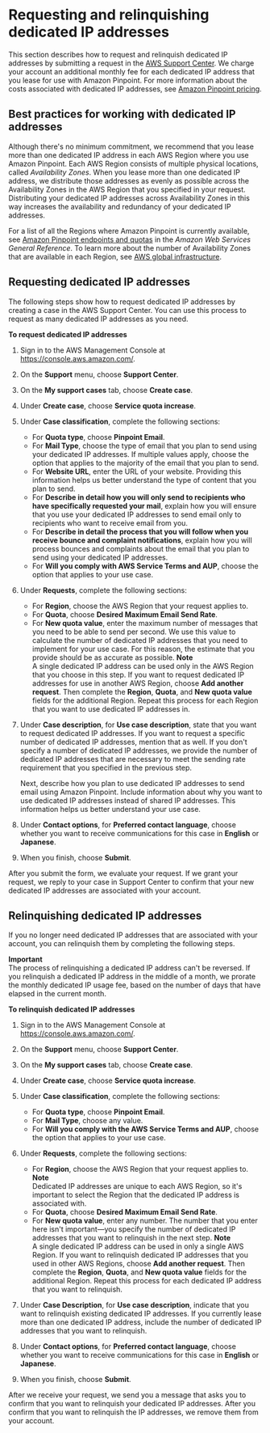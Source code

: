 # Requesting and relinquishing dedicated IP addresses<a name="channels-email-dedicated-ips-case"></a>

This section describes how to request and relinquish dedicated IP addresses by submitting a request in the [AWS Support Center](https://console.aws.amazon.com/support/home#/)\. We charge your account an additional monthly fee for each dedicated IP address that you lease for use with Amazon Pinpoint\. For more information about the costs associated with dedicated IP addresses, see [Amazon Pinpoint pricing](https://aws.amazon.com/pinpoint/pricing/#Optional_Charges)\.

## Best practices for working with dedicated IP addresses<a name="channels-email-dedicated-ips-case-best-practices"></a>

Although there's no minimum commitment, we recommend that you lease more than one dedicated IP address in each AWS Region where you use Amazon Pinpoint\. Each AWS Region consists of multiple physical locations, called *Availability Zones*\. When you lease more than one dedicated IP address, we distribute those addresses as evenly as possible across the Availability Zones in the AWS Region that you specified in your request\. Distributing your dedicated IP addresses across Availability Zones in this way increases the availability and redundancy of your dedicated IP addresses\.

For a list of all the Regions where Amazon Pinpoint is currently available, see [Amazon Pinpoint endpoints and quotas](https://docs.aws.amazon.com/general/latest/gr/pinpoint.html) in the *Amazon Web Services General Reference*\. To learn more about the number of Availability Zones that are available in each Region, see [AWS global infrastructure](https://aws.amazon.com/about-aws/global-infrastructure/)\.

## Requesting dedicated IP addresses<a name="channels-email-dedicated-ips-case-request"></a>

The following steps show how to request dedicated IP addresses by creating a case in the AWS Support Center\. You can use this process to request as many dedicated IP addresses as you need\.

**To request dedicated IP addresses**

1. Sign in to the AWS Management Console at [https://console\.aws\.amazon\.com/](https://console.aws.amazon.com/)\.

1. On the **Support** menu, choose **Support Center**\.

1. On the **My support cases** tab, choose **Create case**\.

1. Under **Create case**, choose **Service quota increase**\.

1. Under **Case classification**, complete the following sections:
   + For **Quota type**, choose **Pinpoint Email**\.
   + For **Mail Type**, choose the type of email that you plan to send using your dedicated IP addresses\. If multiple values apply, choose the option that applies to the majority of the email that you plan to send\.
   + For **Website URL**, enter the URL of your website\. Providing this information helps us better understand the type of content that you plan to send\.
   + For **Describe in detail how you will only send to recipients who have specifically requested your mail**, explain how you will ensure that you use your dedicated IP addresses to send email only to recipients who want to receive email from you\.
   + For **Describe in detail the process that you will follow when you receive bounce and complaint notifications**, explain how you will process bounces and complaints about the email that you plan to send using your dedicated IP addresses\.
   + For **Will you comply with AWS Service Terms and AUP**, choose the option that applies to your use case\.

1. Under **Requests**, complete the following sections:
   + For **Region**, choose the AWS Region that your request applies to\.
   + For **Quota**, choose **Desired Maximum Email Send Rate**\.
   + For **New quota value**, enter the maximum number of messages that you need to be able to send per second\. We use this value to calculate the number of dedicated IP addresses that you need to implement for your use case\. For this reason, the estimate that you provide should be as accurate as possible\.
**Note**  
A single dedicated IP address can be used only in the AWS Region that you choose in this step\. If you want to request dedicated IP addresses for use in another AWS Region, choose **Add another request**\. Then complete the **Region**, **Quota**, and **New quota value** fields for the additional Region\. Repeat this process for each Region that you want to use dedicated IP addresses in\.

1. Under **Case description**, for **Use case description**, state that you want to request dedicated IP addresses\. If you want to request a specific number of dedicated IP addresses, mention that as well\. If you don't specify a number of dedicated IP addresses, we provide the number of dedicated IP addresses that are necessary to meet the sending rate requirement that you specified in the previous step\.

   Next, describe how you plan to use dedicated IP addresses to send email using Amazon Pinpoint\. Include information about why you want to use dedicated IP addresses instead of shared IP addresses\. This information helps us better understand your use case\.

1. Under **Contact options**, for **Preferred contact language**, choose whether you want to receive communications for this case in **English** or **Japanese**\.

1. When you finish, choose **Submit**\.

After you submit the form, we evaluate your request\. If we grant your request, we reply to your case in Support Center to confirm that your new dedicated IP addresses are associated with your account\. 

## Relinquishing dedicated IP addresses<a name="channels-email-dedicated-ips-case-relinquish"></a>

If you no longer need dedicated IP addresses that are associated with your account, you can relinquish them by completing the following steps\.

**Important**  
The process of relinquishing a dedicated IP address can't be reversed\. If you relinquish a dedicated IP address in the middle of a month, we prorate the monthly dedicated IP usage fee, based on the number of days that have elapsed in the current month\.

**To relinquish dedicated IP addresses**

1. Sign in to the AWS Management Console at [https://console\.aws\.amazon\.com/](https://console.aws.amazon.com/)\.

1. On the **Support** menu, choose **Support Center**\.

1. On the **My support cases** tab, choose **Create case**\.

1. Under **Create case**, choose **Service quota increase**\.

1. Under **Case classification**, complete the following sections:
   + For **Quota type**, choose **Pinpoint Email**\.
   + For **Mail Type**, choose any value\. 
   + For **Will you comply with the AWS Service Terms and AUP**, choose the option that applies to your use case\.

1. Under **Requests**, complete the following sections:
   + For **Region**, choose the AWS Region that your request applies to\.
**Note**  
Dedicated IP addresses are unique to each AWS Region, so it's important to select the Region that the dedicated IP address is associated with\.
   + For **Quota**, choose **Desired Maximum Email Send Rate**\.
   + For **New quota value**, enter any number\. The number that you enter here isn't important—you specify the number of dedicated IP addresses that you want to relinquish in the next step\.
**Note**  
A single dedicated IP address can be used in only a single AWS Region\. If you want to relinquish dedicated IP addresses that you used in other AWS Regions, choose **Add another request**\. Then complete the **Region**, **Quota**, and **New quota value** fields for the additional Region\. Repeat this process for each dedicated IP address that you want to relinquish\.

1. Under **Case Description**, for **Use case description**, indicate that you want to relinquish existing dedicated IP addresses\. If you currently lease more than one dedicated IP address, include the number of dedicated IP addresses that you want to relinquish\.

1. Under **Contact options**, for **Preferred contact language**, choose whether you want to receive communications for this case in **English** or **Japanese**\.

1. When you finish, choose **Submit**\.

After we receive your request, we send you a message that asks you to confirm that you want to relinquish your dedicated IP addresses\. After you confirm that you want to relinquish the IP addresses, we remove them from your account\.
